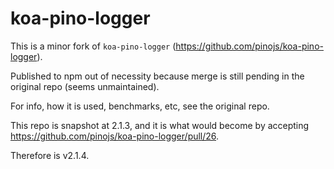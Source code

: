 # koa-pino-logger

This is a minor fork of `koa-pino-logger` (https://github.com/pinojs/koa-pino-logger).

Published to npm out of necessity because merge is still pending in the original repo (seems unmaintained).

For info, how it is used, benchmarks, etc, see the original repo.

This repo is snapshot at 2.1.3, and it is what would become by accepting https://github.com/pinojs/koa-pino-logger/pull/26.

Therefore is v2.1.4.